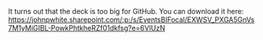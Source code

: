 It turns out that the deck is too big for GitHub. You can download it here: https://johnpwhite.sharepoint.com/:p:/s/EventsBIFocal/EXWSV_PXGA5GnVs7M1yMiGIBL-PowkPhtkheRZf01dkfsg?e=6VlUzN